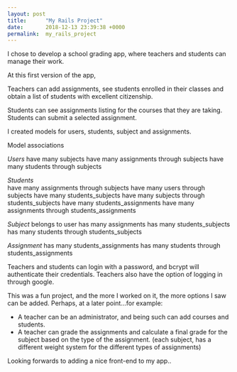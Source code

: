 ```yaml
---
layout: post
title:      "My Rails Project"
date:       2018-12-13 23:39:38 +0000
permalink:  my_rails_project
---
```



I chose to develop a school grading app, where teachers and students can manage their work.

At this first version of the app, 

Teachers can add assignments, see students enrolled in their classes and obtain a list of students with excellent citizenship.

Students can see assignments listing for the courses that they are taking. Students can submit a selected assignment.


I created models for users, students, subject and assignments.

Model associations

*Users* 
have many subjects
have many assignments through subjects
have many students through subjects
	
	
*Students*	
have many  assignments  through subjects
have many  users  through  subjects
have many  students_subjects
have many  subjects through   students_subjects
have many  students_assignments
have many  assignments through   students_assignments


*Subject*
belongs to user
has many assignments
has many students_subjects 
has many students through students_subjects


*Assignment*
has many students_assignments
has many students through students_assignments


Teachers and students can login with a password, and bcrypt will authenticate their credentials. Teachers also have the option of logging in   through google.

This was a fun project, and the more I worked on it, the more options I saw can be added.
Perhaps, at a later point...for example:
* A teacher can be an administrator, and being such can add courses and students.
* A teacher can grade the assignments and calculate a final grade for the subject based on the type of the assignment. (each subject, has a different weight system for the different types of assignments)

Looking forwards to adding a nice front-end to my app..





